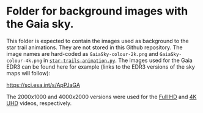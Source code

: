 # Folder for background images with the Gaia sky.

This folder is expected to contain the images used as background to the star trail animations. They are
not stored in this Github repository. The image names are hard-coded as `GaiaSky-colour-2k.png` and
`GaiaSky-colour-4k.png` in [`star-trails-animation.py`](../star-trails-animation.py). The images used for the Gaia EDR3 can be found here for example (links to the
EDR3 versions of the sky maps will follow):

https://sci.esa.int/s/ApPJaGA

The 2000x1000 and 4000x2000 versions were used for the [Full
HD](https://en.wikipedia.org/wiki/Graphics_display_resolution#FHD) and [4K
UHD](https://en.wikipedia.org/wiki/Graphics_display_resolution#4K_UHD) videos, respectively.
